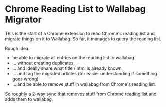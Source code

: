 # Chrome Reading List to Wallabag Migrator

This is the start of a Chrome extension to read Chrome's reading list and migrate things on it to Wallabag.  So far, it manages to query the reading list.

Rough idea:
- be able to migrate all entries on the reading list to wallabag
- ... without creating duplicates
- ... and ideally share what title / html is already known
- ... and tag the migrated articles (for easier understanding if something goes wrong)
- ... and be able to remove stuff in wallabag from Chrome's reading list.

So roughly a 2-way sync that removes stuff from Chrome reading list and adds them to wallabag.
